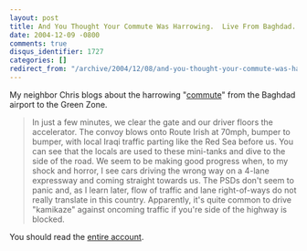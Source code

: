 ```yaml
---
layout: post
title: And You Thought Your Commute Was Harrowing.  Live From Baghdad...
date: 2004-12-09 -0800
comments: true
disqus_identifier: 1727
categories: []
redirect_from: "/archive/2004/12/08/and-you-thought-your-commute-was-harrowing-live-from-baghdad.aspx/"
---
```


My neighbor Chris blogs about the harrowing
"[commute](http://serjak.blogspot.com/2004/12/commute.html)" from the
Baghdad airport to the Green Zone.

> In just a few minutes, we clear the gate and our driver floors the
> accelerator. The convoy blows onto Route Irish at 70mph, bumper to
> bumper, with local Iraqi traffic parting like the Red Sea before us.
> You can see that the locals are used to these mini-tanks and dive to
> the side of the road. We seem to be making good progress when, to my
> shock and horror, I see cars driving the wrong way on a 4-lane
> expressway and coming straight towards us. The PSDs don't seem to
> panic and, as I learn later, flow of traffic and lane right-of-ways do
> not really translate in this country. Apparently, it's quite common to
> drive "kamikaze" against oncoming traffic if you're side of the
> highway is blocked.

You should read the [entire
account](http://serjak.blogspot.com/2004/12/commute.html).


